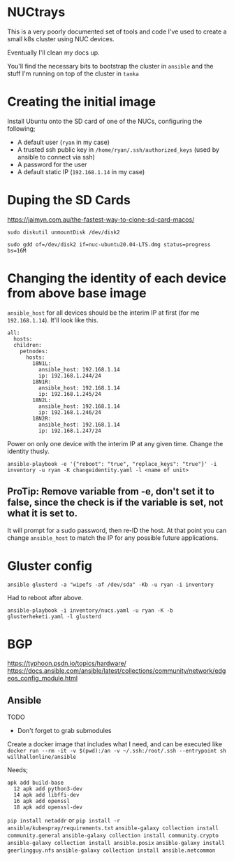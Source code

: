 # NUCtrays
This is a very poorly documented set of tools and code I've used to create a small k8s cluster using NUC devices.

Eventually I'll clean my docs up.

You'll find the necessary bits to bootstrap the cluster in `ansible` and the stuff I'm running on top of the cluster in `tanka`

# Creating the initial image

Install Ubuntu onto the SD card of one of the NUCs, configuring the following;

* A default user (`ryan` in my case)
* A trusted ssh public key in `/home/ryan/.ssh/authorized_keys` (used by ansible to connect via ssh)
* A password for the user
* A default static IP (`192.168.1.14` in my case)

# Duping the SD Cards

https://jaimyn.com.au/the-fastest-way-to-clone-sd-card-macos/

`sudo diskutil unmountDisk /dev/disk2`

`sudo gdd of=/dev/disk2 if=nuc-ubuntu20.04-LTS.dmg status=progress bs=16M`

# Changing the identity of each device from above base image

`ansible_host` for all devices should be the interim IP at first (for me `192.168.1.14`). It'll look like this.

```
all:
  hosts:
  children:
    petnodes:
      hosts:
        18N1L:
          ansible_host: 192.168.1.14
          ip: 192.168.1.244/24
        18N1R:
          ansible_host: 192.168.1.14
          ip: 192.168.1.245/24
        18N2L:
          ansible_host: 192.168.1.14
          ip: 192.168.1.246/24
        18N2R:
          ansible_host: 192.168.1.14
          ip: 192.168.1.247/24
```

Power on only one device with the interim IP at any given time. Change the identity thusly.

`ansible-playbook -e '{"reboot": "true", "replace_keys": "true"}' -i inventory -u ryan -K changeidentity.yaml -l <name of unit>`

## ProTip: Remove variable from -e, don't set it to false, since the check is if the variable is set, not what it is set to.

It will prompt for a sudo password, then re-ID the host. At that point you can change `ansible_host` to match the IP for any possible future applications.

# Gluster config

`ansible glusterd -a "wipefs -af /dev/sda" -Kb -u ryan -i inventory`

Had to reboot after above.

`ansible-playbook -i inventory/nucs.yaml -u ryan -K -b glusterheketi.yaml -l glusterd`

# BGP

https://typhoon.psdn.io/topics/hardware/
https://docs.ansible.com/ansible/latest/collections/community/network/edgeos_config_module.html

## Ansible
TODO

* Don't forget to grab submodules

Create a docker image that includes what I need, and can be executed like `docker run --rm -it -v $(pwd):/an -v ~/.ssh:/root/.ssh --entrypoint sh willhallonline/ansible`

Needs;
```
apk add build-base
  12 apk add python3-dev
  14 apk add libffi-dev
  16 apk add openssl
  18 apk add openssl-dev
```
`pip install netaddr` or `pip install -r ansible/kubespray/requirements.txt`
`ansible-galaxy collection install community.general`
`ansible-galaxy collection install community.crypto`
`ansible-galaxy collection install ansible.posix`
`ansible-galaxy install geerlingguy.nfs`
`ansible-galaxy collection install ansible.netcommon`
